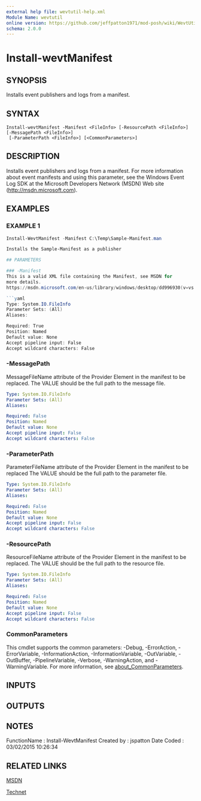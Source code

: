 ```yaml
---
external help file: wevtutil-help.xml
Module Name: wevtutil
online version: https://github.com/jeffpatton1971/mod-posh/wiki/WevtUtil#Install-WevtManifest
schema: 2.0.0
---
```


# Install-wevtManifest

## SYNOPSIS
Installs event publishers and logs from a manifest.

## SYNTAX

```
Install-wevtManifest -Manifest <FileInfo> [-ResourcePath <FileInfo>] [-MessagePath <FileInfo>]
 [-ParameterPath <FileInfo>] [<CommonParameters>]
```

## DESCRIPTION
Installs event publishers and logs from a manifest.
For more information about event manifests and using this parameter, see
the Windows Event Log SDK at the Microsoft Developers Network
(MSDN) Web site (http://msdn.microsoft.com).

## EXAMPLES

### EXAMPLE 1
``` powershell
Install-WevtManifest -Manifest C:\Temp\Sample-Manifest.man

Installs the Sample-Manifest as a publisher

## PARAMETERS

### -Manifest
This is a valid XML file containing the Manifest, see MSDN for
more details.
https://msdn.microsoft.com/en-us/library/windows/desktop/dd996930(v=vs.85).aspx

```yaml
Type: System.IO.FileInfo
Parameter Sets: (All)
Aliases:

Required: True
Position: Named
Default value: None
Accept pipeline input: False
Accept wildcard characters: False
```

### -MessagePath
MessageFileName attribute of the Provider Element in the manifest to be replaced.
The VALUE should be the full path to the message file.

```yaml
Type: System.IO.FileInfo
Parameter Sets: (All)
Aliases:

Required: False
Position: Named
Default value: None
Accept pipeline input: False
Accept wildcard characters: False
```

### -ParameterPath
ParameterFileName attribute of the Provider Element in the manifest to be replaced
The VALUE should be the full path to the parameter file.

```yaml
Type: System.IO.FileInfo
Parameter Sets: (All)
Aliases:

Required: False
Position: Named
Default value: None
Accept pipeline input: False
Accept wildcard characters: False
```

### -ResourcePath
ResourceFileName attribute of the Provider Element in the manifest to be
replaced.
The VALUE should be the full path to the resource file.

```yaml
Type: System.IO.FileInfo
Parameter Sets: (All)
Aliases:

Required: False
Position: Named
Default value: None
Accept pipeline input: False
Accept wildcard characters: False
```

### CommonParameters
This cmdlet supports the common parameters: -Debug, -ErrorAction, -ErrorVariable, -InformationAction, -InformationVariable, -OutVariable, -OutBuffer, -PipelineVariable, -Verbose, -WarningAction, and -WarningVariable. For more information, see [about_CommonParameters](http://go.microsoft.com/fwlink/?LinkID=113216).

## INPUTS

## OUTPUTS

## NOTES
FunctionName : Install-WevtManifest
Created by   : jspatton
Date Coded   : 03/02/2015 10:26:34

## RELATED LINKS


[MSDN](https://msdn.microsoft.com/en-us/library/windows/desktop/aa820708%28v=vs.85%29.aspx?f=255&MSPPError=-2147217396)

[Technet](https://technet.microsoft.com/en-us/library/cc732848.aspx)

